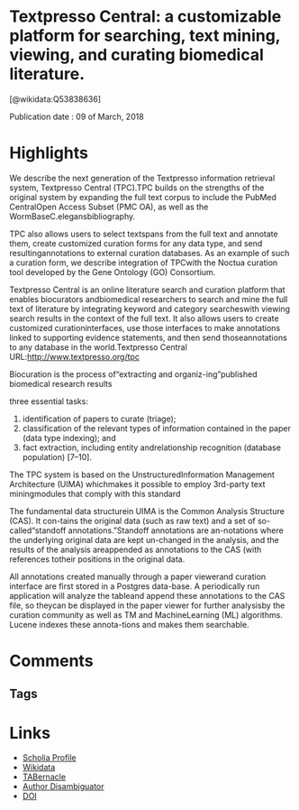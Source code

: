 
Textpresso Central: a customizable platform for searching, text mining, viewing, and curating biomedical literature.
====================================================================================================================
  
  [@wikidata:Q53838636]  
  
Publication date : 09 of March, 2018  

# Highlights
We describe the next generation of the Textpresso information retrieval system, Textpresso Central (TPC).TPC builds on the strengths of the original system by expanding the full text corpus to include the PubMed CentralOpen Access Subset (PMC OA), as well as the WormBaseC.elegansbibliography.

TPC also allows users to select textspans from the full text and annotate them, create customized curation forms for any data type, and send resultingannotations to external curation databases. As an example of such a curation form, we describe integration of TPCwith the Noctua curation tool developed by the Gene Ontology (GO) Consortium.

Textpresso Central is an online literature search and curation platform that enables biocurators andbiomedical researchers to search and mine the full text of literature by integrating keyword and category searcheswith viewing search results in the context of the full text. It also allows users to create customized curationinterfaces, use those interfaces to make annotations linked to supporting evidence statements, and then send thoseannotations to any database in the world.Textpresso Central URL:http://www.textpresso.org/tpc

Biocuration is the process of“extracting and organiz-ing”published biomedical research results

three essential tasks: 
1) identification of papers to curate (triage); 
2) classification of the relevant types of information contained in the paper (data type indexing); and 
3) fact extraction, including entity andrelationship recognition (database population) [7–10].


The TPC system is based on the UnstructuredInformation Management Architecture (UIMA) whichmakes  it  possible  to  employ  3rd-party  text  miningmodules that comply with this standard

 The fundamental data structurein UIMA is the Common Analysis Structure (CAS). It con-tains the original data (such as raw text) and a set of so-called“standoff annotations.”Standoff annotations are an-notations where the underlying original data are kept un-changed in the analysis, and the results of the analysis areappended as annotations to the CAS (with references totheir positions in the original data.

All annotations created manually through a paper viewerand curation interface are first stored in a Postgres data-base. A periodically run application will analyze the tableand append these annotations to the CAS file, so theycan be displayed in the paper viewer for further analysisby the curation community as well as TM and MachineLearning (ML) algorithms. Lucene indexes these annota-tions and makes them searchable. 
# Comments

## Tags

# Links
  
 * [Scholia Profile](https://scholia.toolforge.org/work/Q53838636)  
 * [Wikidata](https://www.wikidata.org/wiki/Q53838636)  
 * [TABernacle](https://tabernacle.toolforge.org/?#/tab/manual/Q53838636/P921%3BP4510)  
 * [Author Disambiguator](https://author-disambiguator.toolforge.org/work_item_oauth.php?id=Q53838636&batch_id=&match=1&author_list_id=&doit=Get+author+links+for+work)  
 * [DOI](https://doi.org/10.1186/S12859-018-2103-8)  
